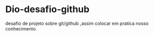 # Dio-desafio-github
desafio de projeto sobre git/github ,assim colocar em pratica nosso conhecimento.
